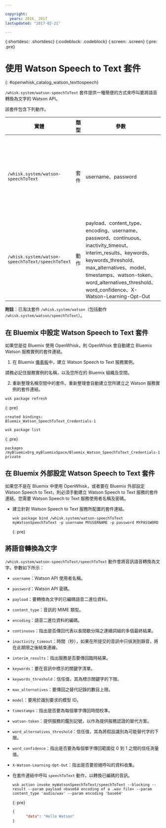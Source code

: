```yaml
---

copyright:
  years: 2016, 2017
lastupdated: "2017-02-21"

---
```


{:shortdesc: .shortdesc}
{:codeblock: .codeblock}
{:screen: .screen}
{:pre: .pre}

# 使用 Watson Speech to Text 套件
{: #openwhisk_catalog_watson_texttospeech}

`/whisk.system/watson-speechToText` 套件提供一種簡便的方式來呼叫要將語音轉換為文字的 Watson API。

該套件包含下列動作。

| 實體 | 類型 | 參數 | 說明 |
| --- | --- | --- | --- |
| `/whisk.system/watson-speechToText` | 套件 | username、password | 將語音轉換為文字的套件 |
| `/whisk.system/watson-speechToText/speechToText` | 動作 | payload、content_type、encoding、username、password、continuous、inactivity_timeout、interim_results、keywords、keywords_threshold、max_alternatives、model、timestamps、watson-token、word_alternatives_threshold、word_confidence、X-Watson-Learning-Opt-Out | 將音訊轉換為文字 |

**附註**：已淘汰套件 `/whisk.system/watson`（包括動作 `/whisk.system/watson/speechToText`）。

## 在 Bluemix 中設定 Watson Speech to Text 套件

如果您是從 Bluemix 使用 OpenWhisk，則 OpenWhisk 會自動建立 Bluemix Watson 服務實例的套件連結。

1. 在 Bluemix [儀表板](http://console.ng.Bluemix.net)中，建立 Watson Speech to Text 服務實例。
  
  請務必記住服務實例的名稱，以及您所在的 Bluemix 組織及空間。
  
2. 重新整理名稱空間中的套件。重新整理會自動建立您所建立之 Watson 服務實例的套件連結。
  
  ```
wsk package refresh
  ```
  {: pre}
  ```
  created bindings:
  Bluemix_Watson_SpeechToText_Credentials-1
  ```
  ```
wsk package list
  ```
  {: pre}
  ```
  packages
  /myBluemixOrg_myBluemixSpace/Bluemix_Watson_SpeechToText_Credentials-1 private
  ```
  

## 在 Bluemix 外部設定 Watson Speech to Text 套件

如果您不是在 Bluemix 中使用 OpenWhisk，或者要在 Bluemix 外部設定 Watson Speech to Text，則必須手動建立 Watson Speech to Text 服務的套件連結。您需要 Watson Speech to Text 服務使用者名稱及密碼。

- 建立針對 Watson Speech to Text 服務所配置的套件連結。
  
  ```
  wsk package bind /whisk.system/watson-speechToText myWatsonSpeechToText -p username MYUSERNAME -p password MYPASSWORD
  ```
  {: pre}
  

## 將語音轉換為文字

`/whisk.system/watson-speechToText/speechToText` 動作會將音訊語音轉換為文字。參數如下所示：

- `username`：Watson API 使用者名稱。
- `password`：Watson API 密碼。
- `payload`：要轉換為文字的已編碼語音二進位資料。
- `content_type`：音訊的 MIME 類型。
- `encoding`：語音二進位資料的編碼。
- `continuous`：指出是否傳回代表以長間歇分隔之連續詞組的多個最終結果。
- `inactivity_timeout`：時間（秒），如果在所提交的音訊中只偵測到靜音，將在此期限之後結束連線。
- `interim_results`：指出服務是否要傳回臨時結果。
- `keywords`：要在音訊中標示的關鍵字清單。
- `keywords_threshold`：信任值，其為標示關鍵字的下限。
- `max_alternatives`：要傳回之替代記錄的數目上限。
- `model`：要用於識別要求的模型 ID。
- `timestamps`：指出是否要為每個單字傳回時間校準。
- `watson-token`：提供服務的鑑別記號，以作為提供服務認證的替代方案。
- `word_alternatives_threshold`：信任值，其為將假設識別為可能替代字的下限。
- `word_confidence`：指出是否要為每個單字傳回範圍從 0 到 1 之間的信任測量值。
- `X-Watson-Learning-Opt-Out`：指出是否要拒絕呼叫的資料收集。
 

- 在套件連結中呼叫 `speechToText` 動作，以轉換已編碼的音訊。
  
  ```
  wsk action invoke myWatsonSpeechToText/speechToText --blocking --result --param payload <base64 encoding of a .wav file> --param content_type 'audio/wav' --param encoding 'base64'
  ```
  {: pre}
  ```json
  {
        "data": "Hello Watson"
  }
  ```
  

